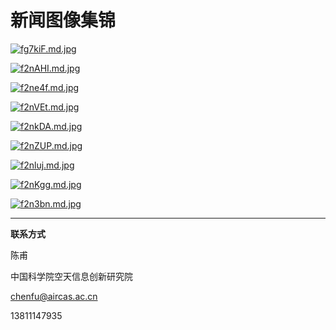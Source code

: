 # 新闻图像集锦

[![fg7kiF.md.jpg](https://z3.ax1x.com/2021/08/15/fg7kiF.md.jpg)](https://imgtu.com/i/fg7kiF)

[![f2nAHI.md.jpg](https://z3.ax1x.com/2021/08/15/f2nAHI.md.jpg)](https://imgtu.com/i/f2nAHI)

[![f2ne4f.md.jpg](https://z3.ax1x.com/2021/08/15/f2ne4f.md.jpg)](https://imgtu.com/i/f2ne4f)

[![f2nVEt.md.jpg](https://z3.ax1x.com/2021/08/15/f2nVEt.md.jpg)](https://imgtu.com/i/f2nVEt)

[![f2nkDA.md.jpg](https://z3.ax1x.com/2021/08/15/f2nkDA.md.jpg)](https://imgtu.com/i/f2nkDA)

[![f2nZUP.md.jpg](https://z3.ax1x.com/2021/08/15/f2nZUP.md.jpg)](https://imgtu.com/i/f2nZUP)

[![f2nluj.md.jpg](https://z3.ax1x.com/2021/08/15/f2nluj.md.jpg)](https://imgtu.com/i/f2nluj)

[![f2nKgg.md.jpg](https://z3.ax1x.com/2021/08/15/f2nKgg.md.jpg)](https://imgtu.com/i/f2nKgg)

[![f2n3bn.md.jpg](https://z3.ax1x.com/2021/08/15/f2n3bn.md.jpg)](https://imgtu.com/i/f2n3bn)


---

**联系方式**

陈甫

中国科学院空天信息创新研究院

chenfu@aircas.ac.cn

13811147935